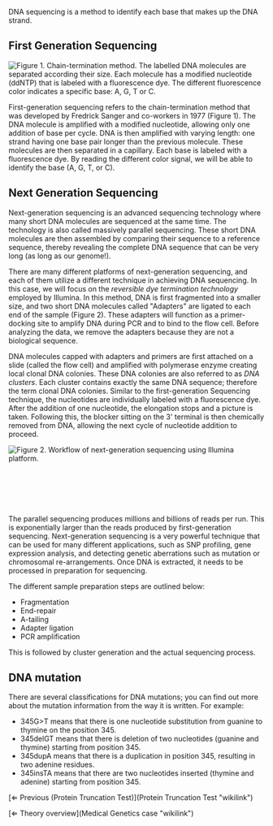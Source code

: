 DNA sequencing is a method to identify each base that makes up the DNA
strand.

First Generation Sequencing
---------------------------

![**Figure 1.** Chain-termination method. The labelled DNA molecules are
separated according their size. Each molecule has a modified nucleotide
(ddNTP) that is labeled with a fluorescence dye. The different
fluorescence color indicates a specific base:
<span style="color:#00ff00">A</span>,
<span style="color:#ffd700">G</span>,
<span style="color:#ff0000">T</span> or
<span style="color:#0000ff">C</span>.]( Sangersequencing.png "Figure 1. Chain-termination method. The labelled DNA molecules are separated according their size. Each molecule has a modified nucleotide (ddNTP) that is labeled with a fluorescence dye. The different fluorescence color indicates a specific base: A, G, T or C.")

First-generation sequencing refers to the chain-termination method that
was developed by Fredrick Sanger and co-workers in 1977 (Figure 1). The
DNA molecule is amplified with a modified nucleotide, allowing only one
addition of base per cycle. DNA is then amplified with varying length:
one strand having one base pair longer than the previous molecule. These
molecules are then separated in a capillary. Each base is labeled with a
fluorescence dye. By reading the different color signal, we will be able
to identify the base (A, G, T, or C).

Next Generation Sequencing
--------------------------

Next-generation sequencing is an advanced sequencing technology where
many short DNA molecules are sequenced at the same time. The technology
is also called massively parallel sequencing. These short DNA molecules
are then assembled by comparing their sequence to a reference sequence,
thereby revealing the complete DNA sequence that can be very long (as
long as our genome!).

There are many different platforms of next-generation sequencing, and
each of them utilize a different technique in achieving DNA sequencing.
In this case, we will focus on the *reversible dye termination
technology* employed by Illumina. In this method, DNA is first
fragmented into a smaller size, and two short DNA molecules called
"Adapters" are ligated to each end of the sample (Figure 2). These
adapters will function as a primer-docking site to amplify DNA during
PCR and to bind to the flow cell. Before analyzing the data, we remove
the adapters because they are not a biological sequence.

DNA molecules capped with adapters and primers are first attached on a
slide (called the flow cell) and amplified with polymerase enzyme
creating local clonal DNA colonies. These DNA colonies are also referred
to as *DNA clusters*. Each cluster contains exactly the same DNA
sequence; therefore the term clonal DNA colonies. Similar to the
first-generation Sequencing technique, the nucleotides are individually
labeled with a fluorescence dye. After the addition of one nucleotide,
the elongation stops and a picture is taken. Following this, the blocker
sitting on the 3' terminal is then chemically removed from DNA, allowing
the next cycle of nucleotide addition to proceed.

![**Figure 2.** Workflow of next-generation sequencing using Illumina
platform.]( Illumina.jpg "fig:Figure 2. Workflow of next-generation sequencing using Illumina platform.")\
\
\
\
\
\
\
The parallel sequencing produces millions and billions of reads per run.
This is exponentially larger than the reads produced by first-generation
sequencing. Next-generation sequencing is a very powerful technique that
can be used for many different applications, such as SNP profiling, gene
expression analysis, and detecting genetic aberrations such as mutation
or chromosomal re-arrangements. Once DNA is extracted, it needs to be
processed in preparation for sequencing.

The different sample preparation steps are outlined below:

-   Fragmentation
-   End-repair
-   A-tailing
-   Adapter ligation
-   PCR amplification

This is followed by cluster generation and the actual sequencing
process.

DNA mutation
------------

There are several classifications for DNA mutations; you can find out
more about the mutation information from the way it is written. For
example:

-   345G\>T means that there is one nucleotide substitution from guanine
    to thymine on the position 345.
-   345delGT means that there is deletion of two nucleotides (guanine
    and thymine) starting from position 345.
-   345dupA means that there is a duplication in position 345, resulting
    in two adenine residues.
-   345insTA means that there are two nucleotides inserted (thymine and
    adenine) starting from position 345.

[⇐ Previous (Protein Truncation
Test)](Protein Truncation Test "wikilink")

[⇐ Theory overview](Medical Genetics case "wikilink")

